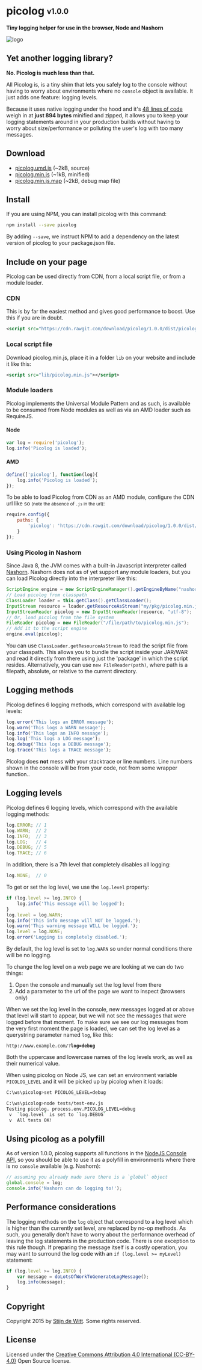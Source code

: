 # picolog <sub><sup>v1.0.0</sup></sub>
**Tiny logging helper for use in the browser, Node and Nashorn**

![logo](https://cdn.rawgit.com/Download/picolog/0.7.0/picolog.png)

## Yet another logging library?
**No. Picolog is much less than that.**

All Picolog is, is a tiny shim that lets you safely log to the console
without having to worry about environments where no `console` object is
available. It just adds one feature: logging levels.

Because it uses native logging under the hood and it's [48 lines of code](https://cdn.rawgit.com/download/picolog/1.0.0/dist/picolog.umd.js)
weigh in at **just 894 bytes** minified and zipped, it allows you to keep your logging statements
around in your production builds without having to worry about size/performance or polluting the
user's log with too many messages.

## Download
* [picolog.umd.js](https://cdn.rawgit.com/download/picolog/1.0.0/dist/picolog.umd.js) (~2kB, source)
* [picolog.min.js](https://cdn.rawgit.com/download/picolog/1.0.0/dist/picolog.min.js) (~1kB, minified)
* [picolog.min.js.map](https://cdn.rawgit.com/download/picolog/1.0.0/dist/picolog.min.js.map) (~2kB, debug map file)

## Install
If you are using NPM, you can install picolog with this command:
```sh
npm install --save picolog
```
By adding `--save`, we instruct NPM to add a dependency on the latest version of picolog to your package.json file.

## Include on your page
Picolog can be used directly from CDN, from a local script file, or from a module loader.

### CDN
This is by far the easiest method and gives good performance to boost. Use this if you are in doubt.
```xml
<script src="https://cdn.rawgit.com/download/picolog/1.0.0/dist/picolog.min.js"></script>
```

### Local script file
Download picolog.min.js, place it in a folder `lib` on your website and include it like this:
```xml
<script src="lib/picolog.min.js"></script>
```

### Module loaders
Picolog implements the Universal Module Pattern and as such, is available to be consumed
from Node modules as well as via an AMD loader such as RequireJS.

#### Node
```js
var log = require('picolog');
log.info('Picolog is loaded');
```

#### AMD
```js
define(['picolog'], function(log){
	log.info('Picolog is loaded');
});
```
To be able to load Picolog from CDN as an AMD module, configure the CDN url like so <small>(note the absence of `.js` in the url)</small>:
```js
require.config({
	paths: {
		'picolog': 'https://cdn.rawgit.com/download/picolog/1.0.0/dist/picolog.min'
	}
});
```

### Using Picolog in Nashorn
Since Java 8, the JVM comes with a built-in Javascript interpreter called [Nashorn](http://openjdk.java.net/projects/nashorn/).
Nashorn does not as of yet support any module loaders, but you can load Picolog directly into the interpreter like this:
```java
ScriptEngine engine = new ScriptEngineManager().getEngineByName("nashorn");
// Load picolog from classpath
ClassLoader loader = this.getClass().getClassLoader();
InputStream resource = loader.getResourceAsStream("my/pkg/picolog.min.js")
InputStreamReader picolog = new InputStreamReader(resource, "utf-8");
// Or, load picolog from the file system
FileReader picolog = new FileReader("/file/path/to/picolog.min.js");
// Add it to the script engine
engine.eval(picolog);
```
You can use `ClassLoader.getResourceAsStream` to read the script file from your classpath. This allows you to bundle
the script inside your JAR/WAR and read it directly from there using just the 'package' in which the script resides.
Alternatively, you can use `new FileReader(path)`, where path is a filepath, absolute, or relative to the current
directory.

## Logging methods
Picolog defines 6 logging methods, which correspond with available log levels:
```js
log.error('This logs an ERROR message');
log.warn('This logs a WARN message');
log.info('This logs an INFO message');
log.log('This logs a LOG message');
log.debug('This logs a DEBUG message');
log.trace('This logs a TRACE message');
```
Picolog does **not** mess with your stacktrace or line numbers. Line numbers shown in the console
will be from your code, not from some wrapper function..

## Logging levels
Picolog defines 6 logging levels, which correspond with the available logging methods:
```js
log.ERROR; // 1
log.WARN;  // 2
log.INFO;  // 3
log.LOG;   // 4
log.DEBUG; // 5
log.TRACE; // 6
```
In addition, there is a 7th level that completely disables all logging:
```js
log.NONE;  // 0
```
To get or set the log level, we use the `log.level` property:
```js
if (log.level >= log.INFO) {
	log.info('This message will be logged');
}
log.level = log.WARN;
log.info('This info message will NOT be logged.');
log.warn('This warning message WILL be logged.');
log.level = log.NONE;
log.error('Logging is completely disabled.');
```
By default, the log level is set to `log.WARN` so under normal conditions there will be no logging.

To change the log level on a web page we are looking at we can do two things:
 1. Open the console and manually set the log level from there
 2. Add a parameter to the url of the page we want to inspect (browsers only)

When we set the log level in the console, new messages logged
at or above that level will start to appear, but we will not see
the messages that were logged before that moment. To make sure
we see our log messages from the very first moment the page is
loaded, we can set the log level as a querystring parameter
named `log`, like this:

`http://www.example.com/?`**`log=debug`**

Both the uppercase and lowercase names of the log levels work,
as well as their numerical value.

When using picolog on Node JS, we can set an environment variable `PICOLOG_LEVEL` and it
will be picked up by picolog when it loads:
```sh
C:\ws\picolog>set PICOLOG_LEVEL=debug

C:\ws\picolog>node tests/test-env.js
Testing picolog. process.env.PICOLOG_LEVEL=debug
 v  `log.level` is set to `log.DEBUG`
 v  All tests OK!
```

## Using picolog as a polyfill
As of version 1.0.0, picolog supports all functions in the [NodeJS Console API](https://nodejs.org/api/console.html),
so you should be able to use it as a polyfill in environments where there is no `console` available (e.g. Nashorn):
```js
// assuming you already made sure there is a `global` object
global.console = log;
console.info('Nashorn can do logging to!');
```

## Performance considerations
The logging methods on the `log` object that correspond to a log level which is higher than the
currently set level, are replaced by no-op methods. As such, you generally don't have to worry
about the performance overhead of leaving the log statements in the production code. There is
one exception to this rule though. If preparing the message itself is a costly operation, you
may want to surround the log code with an `if (log.level >= myLevel)` statement:
```js
if (log.level >= log.INFO) {
	var message = doLotsOfWorkToGenerateLogMessage();
	log.info(message);
}
```

## Copyright
Copyright 2015 by [Stijn de Witt](http://StijnDeWitt.com). Some rights reserved.

## License
Licensed under the [Creative Commons Attribution 4.0 International (CC-BY-4.0)](https://creativecommons.org/licenses/by/4.0/) Open Source license.
